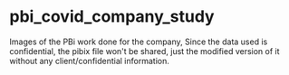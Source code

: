 # pbi_covid_company_study
Images of the PBi work done for the company, Since the data used is confidential, the pibix file won't be shared, just the modified version of it without any client/confidential information.
